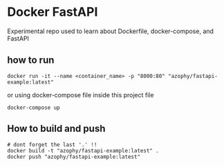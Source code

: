Docker FastAPI
==============

Experimental repo used to learn about Dockerfile, docker-compose, and FastAPI

## how to run

`docker run -it --name <container_name> -p "8000:80" "azophy/fastapi-example:latest"`

or using docker-compose file inside this project file

`docker-compose up`

## How to build and push

```
# dont forget the last '.' !!
docker build -t "azophy/fastapi-example:latest" . 
docker push "azophy/fastapi-example:latest"
```

